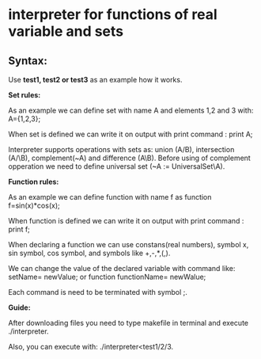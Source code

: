 # interpreter for functions of real variable and sets
## Syntax:

 Use **test1, test2 or test3** as an example how it works. 
 
 **Set rules:**   
 
 As an example we can define set with name A and elements 1,2 and 3 with: A={1,2,3};
 
 When set is defined we can write it on output with print command : print A;
 
 Interpreter supports operations with sets as: union (A\/B), intersection (A/\B), complement(~A) and difference (A\B).
 Before using of complement opperation we need to define universal set (~A := UniversalSet\A).
 
 **Function rules:**
 
  As an example we can define function  with name f as function f=sin(x)*cos(x);
  
  When function is defined we can write it on output with print command : print f;
  
  When declaring a function we can use constans(real numbers), symbol x, sin symbol, cos symbol, and symbols like +,-,*,(,).
  
  
  We can change the value of the declared variable with command like: setName= newValue;  or function functionName= newWalue;
  
  Each command is need to be terminated with symbol ;.
  
  
  **Guide:**
  
  After downloading files you need to type makefile in terminal and execute ./interpreter.
  
  Also, you can execute with: ./interpreter<test1/2/3.
  
 
 
 
 
 
 

